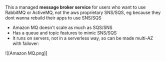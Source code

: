 This a managed **message broker service** for users who want to use RabbitMQ or ActiveMQ, not the aws proprietary SNS/SQS, eg because they dont wanna rebuild their apps to use SNS/SQS

- Amazon MQ doesn't scale as much as SQS/SNS 
- Has a queue and topic features to mimic SNS/SQS
- It runs on servers, not in a serverless way, so can be made multi-AZ with failover:

![[Amazon MQ.png]]